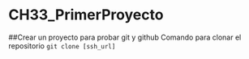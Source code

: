 # CH33_PrimerProyecto
##Crear un proyecto para probar git y github
Comando para clonar el repositorio
`git clone [ssh_url]`